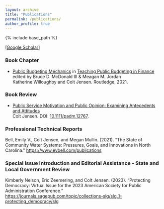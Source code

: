```yaml
---
layout: archive
title: "Publications"
permalink: /publications/
author_profile: true
---
```


{% include base_path %}

[[Google Scholar](https://scholar.google.com/citations?hl=en&user=XkCEPH4AAAAJ)] 

### Book Chapter
* [Public Budgeting Mechanics](https://www.taylorfrancis.com/chapters/edit/10.4324/9781003240440-4/public-budgeting-mechanics-katherine-willoughby-colt-jensen) in [Teaching Public Budgeting in Finance](https://doi.org/10.4324/9781003240440) edited by Bruce D. McDonald III & Meagan M. Jordan <br/>
Katherine Willoughby and Colt Jensen. Routledge, 2021.

### Book Review

* [Public Service Motivation and Public Opinion: Examining Antecedents and Attitudes](https://doi.org/10.1111/padm.12767) <br/>
Colt Jensen. DOI: [10.1111/padm.12767](https://doi.org/10.1111/padm.12767).

### Professional Technical Reports
Bell,  Emily  V.,  Colt  Jensen,  and  Megan  Mullin.   (2021).   “The  State  of  Community  Water  Systems: Pressures, Goals, and Innovations in North Carolina."
	https://www.evbell.com/publications 

### Special Issue Introduction and Editorial Assistance - State and Local Government Review

Kimberly Nelson, Eric Zeemering, and Colt Jensen. (2023). “Protecting Democracy: Virtual Issue for the 2023 American Society for Public Administration Conference.”
	https://journals.sagepub.com/topic/collections-slg/slg_1-protecting_democracy/slg
